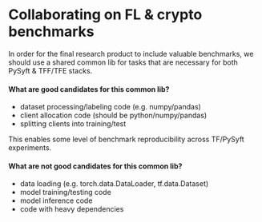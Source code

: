 # Collaborating on FL & crypto benchmarks

In order for the final research product to include valuable
benchmarks, we should use a shared common lib for tasks that
are necessary for both PySyft & TFF/TFE stacks.

#### What are good candidates for this common lib?
- dataset processing/labeling code (e.g. numpy/pandas)
- client allocation code (should be python/numpy/pandas)
- splitting clients into training/test

This enables some level of benchmark reproducibility across
TF/PySyft experiments.

#### What are not good candidates for this common lib?
- data loading (e.g. torch.data.DataLoader, tf.data.Dataset)
- model training/testing code
- model inference code
- code with heavy dependencies

